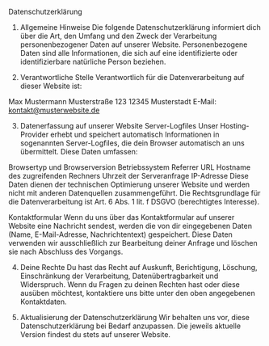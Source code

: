 Datenschutzerklärung
1. Allgemeine Hinweise
Die folgende Datenschutzerklärung informiert dich über die Art, den Umfang und den Zweck der Verarbeitung personenbezogener Daten auf unserer Website. Personenbezogene Daten sind alle Informationen, die sich auf eine identifizierte oder identifizierbare natürliche Person beziehen.

2. Verantwortliche Stelle
Verantwortlich für die Datenverarbeitung auf dieser Website ist:

Max Mustermann Musterstraße 123 12345 Musterstadt E-Mail: kontakt@musterwebsite.de

3. Datenerfassung auf unserer Website
Server-Logfiles
Unser Hosting-Provider erhebt und speichert automatisch Informationen in sogenannten Server-Logfiles, die dein Browser automatisch an uns übermittelt. Diese Daten umfassen:

Browsertyp und Browserversion
Betriebssystem
Referrer URL
Hostname des zugreifenden Rechners
Uhrzeit der Serveranfrage
IP-Adresse
Diese Daten dienen der technischen Optimierung unserer Website und werden nicht mit anderen Datenquellen zusammengeführt. Die Rechtsgrundlage für die Datenverarbeitung ist Art. 6 Abs. 1 lit. f DSGVO (berechtigtes Interesse).

Kontaktformular
Wenn du uns über das Kontaktformular auf unserer Website eine Nachricht sendest, werden die von dir eingegebenen Daten (Name, E-Mail-Adresse, Nachrichtentext) gespeichert. Diese Daten verwenden wir ausschließlich zur Bearbeitung deiner Anfrage und löschen sie nach Abschluss des Vorgangs.

4. Deine Rechte
Du hast das Recht auf Auskunft, Berichtigung, Löschung, Einschränkung der Verarbeitung, Datenübertragbarkeit und Widerspruch. Wenn du Fragen zu deinen Rechten hast oder diese ausüben möchtest, kontaktiere uns bitte unter den oben angegebenen Kontaktdaten.

5. Aktualisierung der Datenschutzerklärung
Wir behalten uns vor, diese Datenschutzerklärung bei Bedarf anzupassen. Die jeweils aktuelle Version findest du stets auf unserer Website.
